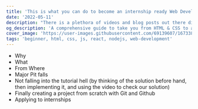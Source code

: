 ```yaml
---
title: 'This is what you can do to become an internship ready Web Developer (in 2022)'
date: '2022-05-11'
description: "There is a plethora of videos and blog posts out there discussing how to get started with Web Development, whenever I go to Uni there is at least one person asking this question to me. So I figured the content isn't helping and a potential problem can be those videos and blogs posts discuss the what but not the how. This is what I am gonna try and solve"
og_description: 'A comprehensive guide to take you from HTML & CSS to an Web Development Intern'
cover_image: 'https://user-images.githubusercontent.com/69139607/167338113-fd54e91d-37f6-4fc6-a3f4-f9e51940c6d8.png'
tags: 'beginner, html, css, js, react, nodejs, web-development'
---
```


- Why
- What
- From Where
- Major Pit falls
- Not falling into the tutorial hell (by thinking of the solution before hand, then implementing it, and using the video to check our solution)
- Finally creating a project from scratch with Git and Github
- Applying to internships
